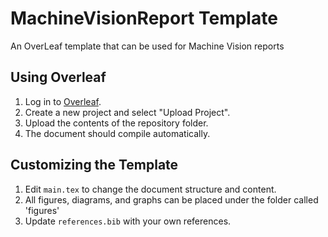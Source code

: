 # MachineVisionReport Template 
An OverLeaf template that can be used for Machine Vision reports
## Using Overleaf

1. Log in to [Overleaf](https://www.overleaf.com/).
2. Create a new project and select "Upload Project".
3. Upload the contents of the repository folder.
4. The document should compile automatically.


## Customizing the Template

1. Edit `main.tex` to change the document structure and content.
2. All figures, diagrams, and graphs can be placed under the folder called 'figures'
3. Update `references.bib` with your own references.
